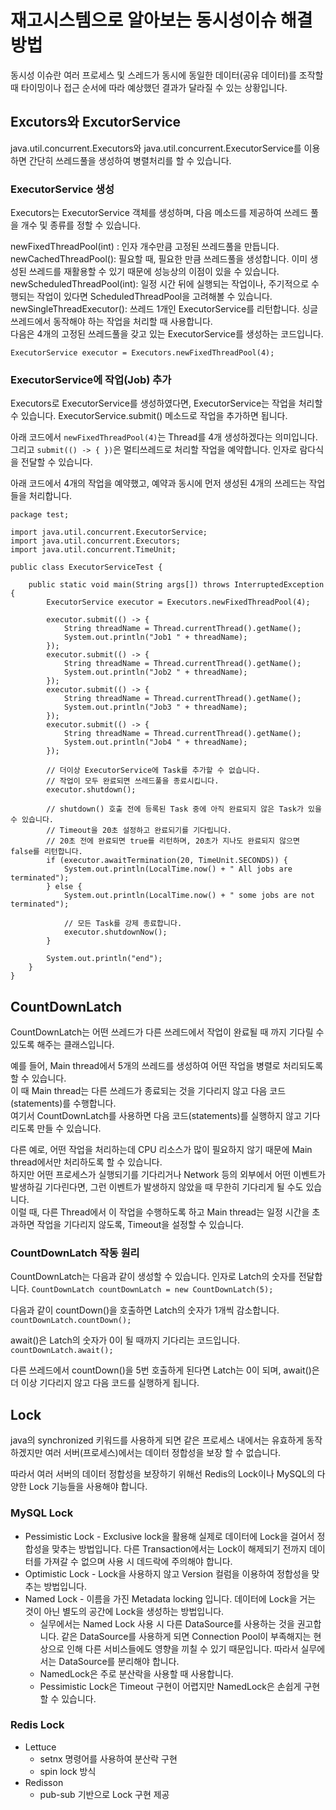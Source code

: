 # 재고시스템으로 알아보는 동시성이슈 해결방법

동시성 이슈란 여러 프로세스 및 스레드가 동시에 동일한 데이터(공유 데이터)를 조작할 때 타이밍이나 접근 순서에 따라 예상했던 결과가 달라질 수 있는 상황입니다.

## Excutors와 ExcutorService

java.util.concurrent.Executors와 java.util.concurrent.ExecutorService를 이용하면 간단히 쓰레드풀을 생성하여 병렬처리를 할 수 있습니다.

### ExecutorService 생성
Executors는 ExecutorService 객체를 생성하며, 다음 메소드를 제공하여 쓰레드 풀을 개수 및 종류를 정할 수 있습니다.

newFixedThreadPool(int) : 인자 개수만큼 고정된 쓰레드풀을 만듭니다.  
newCachedThreadPool(): 필요할 때, 필요한 만큼 쓰레드풀을 생성합니다. 이미 생성된 쓰레드를 재활용할 수 있기 때문에 성능상의 이점이 있을 수 있습니다.  
newScheduledThreadPool(int): 일정 시간 뒤에 실행되는 작업이나, 주기적으로 수행되는 작업이 있다면 ScheduledThreadPool을 고려해볼 수 있습니다.  
newSingleThreadExecutor(): 쓰레드 1개인 ExecutorService를 리턴합니다. 싱글 쓰레드에서 동작해야 하는 작업을 처리할 때 사용합니다.  
다음은 4개의 고정된 쓰레드풀을 갖고 있는 ExecutorService를 생성하는 코드입니다.  

```
ExecutorService executor = Executors.newFixedThreadPool(4);
```

### ExecutorService에 작업(Job) 추가
Executors로 ExecutorService를 생성하였다면, ExecutorService는 작업을 처리할 수 있습니다. ExecutorService.submit() 메소드로 작업을 추가하면 됩니다.

아래 코드에서 `newFixedThreadPool(4)`는 Thread를 4개 생성하겠다는 의미입니다. 그리고 `submit(() -> { })`은 멀티쓰레드로 처리할 작업을 예약합니다. 인자로 람다식을 전달할 수 있습니다.

아래 코드에서 4개의 작업을 예약했고, 예약과 동시에 먼저 생성된 4개의 쓰레드는 작업들을 처리합니다.

```
package test;

import java.util.concurrent.ExecutorService;
import java.util.concurrent.Executors;
import java.util.concurrent.TimeUnit;

public class ExecutorServiceTest {

    public static void main(String args[]) throws InterruptedException {
        ExecutorService executor = Executors.newFixedThreadPool(4);

        executor.submit(() -> {
            String threadName = Thread.currentThread().getName();
            System.out.println("Job1 " + threadName);
        });
        executor.submit(() -> {
            String threadName = Thread.currentThread().getName();
            System.out.println("Job2 " + threadName);
        });
        executor.submit(() -> {
            String threadName = Thread.currentThread().getName();
            System.out.println("Job3 " + threadName);
        });
        executor.submit(() -> {
            String threadName = Thread.currentThread().getName();
            System.out.println("Job4 " + threadName);
        });

        // 더이상 ExecutorService에 Task를 추가할 수 없습니다.
        // 작업이 모두 완료되면 쓰레드풀을 종료시킵니다.
        executor.shutdown();

        // shutdown() 호출 전에 등록된 Task 중에 아직 완료되지 않은 Task가 있을 수 있습니다.
        // Timeout을 20초 설정하고 완료되기를 기다립니다.
        // 20초 전에 완료되면 true를 리턴하며, 20초가 지나도 완료되지 않으면 false를 리턴합니다.
        if (executor.awaitTermination(20, TimeUnit.SECONDS)) {
            System.out.println(LocalTime.now() + " All jobs are terminated");
        } else {
            System.out.println(LocalTime.now() + " some jobs are not terminated");

            // 모든 Task를 강제 종료합니다.
            executor.shutdownNow();
        }

        System.out.println("end");
    }
}
```

## CountDownLatch

CountDownLatch는 어떤 쓰레드가 다른 쓰레드에서 작업이 완료될 때 까지 기다릴 수 있도록 해주는 클래스입니다. 

예를 들어, Main thread에서 5개의 쓰레드를 생성하여 어떤 작업을 병렬로 처리되도록 할 수 있습니다.   
이 때 Main thread는 다른 쓰레드가 종료되는 것을 기다리지 않고 다음 코드(statements)를 수행합니다.  
여기서 CountDownLatch를 사용하면 다음 코드(statements)를 실행하지 않고 기다리도록 만들 수 있습니다.  

다른 예로, 어떤 작업을 처리하는데 CPU 리소스가 많이 필요하지 않기 때문에 Main thread에서만 처리하도록 할 수 있습니다.  
하지만 어떤 프로세스가 실행되기를 기다리거나 Network 등의 외부에서 어떤 이벤트가 발생하길 기다린다면, 그런 이벤트가 발생하지 않았을 때 무한히 기다리게 될 수도 있습니다.   
이럴 때, 다른 Thread에서 이 작업을 수행하도록 하고 Main thread는 일정 시간을 초과하면 작업을 기다리지 않도록, Timeout을 설정할 수 있습니다.  

### CountDownLatch 작동 원리
CountDownLatch는 다음과 같이 생성할 수 있습니다. 인자로 Latch의 숫자를 전달합니다.
```CountDownLatch countDownLatch = new CountDownLatch(5);```  

다음과 같이 countDown()을 호출하면 Latch의 숫자가 1개씩 감소합니다.
```countDownLatch.countDown();```  

await()은 Latch의 숫자가 0이 될 때까지 기다리는 코드입니다.
```countDownLatch.await();```  

다른 쓰레드에서 countDown()을 5번 호출하게 된다면 Latch는 0이 되며, await()은 더 이상 기다리지 않고 다음 코드를 실행하게 됩니다.

## Lock
java의 synchronized 키워드를 사용하게 되면 같은 프로세스 내에서는 유효하게 동작하겠지만
여러 서버(프로세스)에서는 데이터 정합성을 보장 할 수 없습니다.

따라서 여러 서버의 데이터 정합성을 보장하기 위해선 Redis의 Lock이나 MySQL의 다양한 Lock 기능들을 사용해야 합니다.

### MySQL Lock
* Pessimistic Lock - Exclusive lock을 활용해 실제로 데이터에 Lock을 걸어서 정합성을 맞추는 방법입니다. 다른 Transaction에서는 Lock이 해제되기 전까지 데이터를 가져갈 수 없으며 사용 시 데드락에 주의해야 합니다.
* Optimistic Lock - Lock을 사용하지 않고 Version 컬럼을 이용하여 정합성을 맞추는 방법입니다.
* Named Lock - 이름을 가진 Metadata locking 입니다. 데이터에 Lock을 거는 것이 아닌 별도의 공간에 Lock을 생성하는 방법입니다.
    * 실무에서는 Named Lock 사용 시 다른 DataSource를 사용하는 것을 권고합니다. 같은 DataSource를 사용하게 되면 Connection Pool이 부족해지는 현상으로 인해 다른 서비스들에도 영향을 끼칠 수 있기 때문입니다. 따라서 실무에서는 DataSource를 분리해야 합니다. 
    * NamedLock은 주로 분산락을 사용할 때 사용합니다.
    * Pessimistic Lock은 Timeout 구현이 어렵지만 NamedLock은 손쉽게 구현할 수 있습니다.
    
### Redis Lock
* Lettuce
    * setnx 명령어를 사용하여 분산락 구현
    * spin lock 방식
* Redisson
    * pub-sub 기반으로 Lock 구현 제공    
